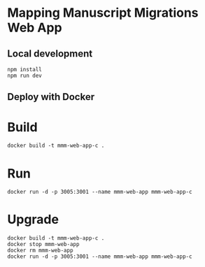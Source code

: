 # Mapping Manuscript Migrations Web App

## Local development

```
npm install
npm run dev
```

## Deploy with Docker

# Build
 `docker build -t mmm-web-app-c .`

# Run
 `docker run -d -p 3005:3001 --name mmm-web-app mmm-web-app-c`

# Upgrade
```
docker build -t mmm-web-app-c .
docker stop mmm-web-app
docker rm mmm-web-app
docker run -d -p 3005:3001 --name mmm-web-app mmm-web-app-c
```

